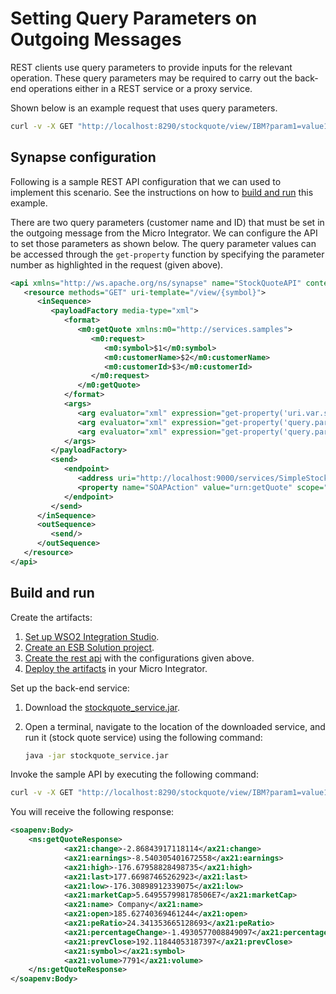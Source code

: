 # Setting Query Parameters on Outgoing Messages
REST clients use query parameters to provide inputs for the relevant operation. These query parameters may be required to carry out the back-end operations either in a REST service or a proxy service.

Shown below is an example request that uses query parameters.

```bash
curl -v -X GET "http://localhost:8290/stockquote/view/IBM?param1=value1&param2=value2"
```

## Synapse configuration

Following is a sample REST API configuration that we can used to implement this scenario. See the instructions on how to [build and run](#build-and-run) this example.

There are two query parameters (customer name and ID) that must be set in the outgoing message from the Micro Integrator. We can configure the API to set those parameters as shown below. The query parameter values can be accessed through the `get-property` function by specifying the parameter number as highlighted in the request (given above).

```xml 
<api xmlns="http://ws.apache.org/ns/synapse" name="StockQuoteAPI" context="/stockquote">
   <resource methods="GET" uri-template="/view/{symbol}">
      <inSequence>
         <payloadFactory media-type="xml">
            <format>
               <m0:getQuote xmlns:m0="http://services.samples">
                  <m0:request>
                     <m0:symbol>$1</m0:symbol>
                     <m0:customerName>$2</m0:customerName>
                     <m0:customerId>$3</m0:customerId>
                  </m0:request>
               </m0:getQuote>
            </format>
            <args>
               <arg evaluator="xml" expression="get-property('uri.var.symbol')"/>
               <arg evaluator="xml" expression="get-property('query.param.param1')"/>
               <arg evaluator="xml" expression="get-property('query.param.param2')"/>
            </args>
         </payloadFactory>
         <send>
            <endpoint>
               <address uri="http://localhost:9000/services/SimpleStockQuoteService" format="soap11"/>
               <property name="SOAPAction" value="urn:getQuote" scope="transport"/>
            </endpoint>
         </send>
      </inSequence>
      <outSequence>
         <send/>
      </outSequence>
   </resource>
</api>                  
```

## Build and run

Create the artifacts:

1. [Set up WSO2 Integration Studio](../../../../develop/installing-WSO2-Integration-Studio).
2. [Create an ESB Solution project](../../../../develop/creating-projects/#esb-config-project).
3. [Create the rest api](../../../../develop/creating-artifacts/creating-an-api) with the configurations given above.
4. [Deploy the artifacts](../../../../develop/deploy-and-run) in your Micro Integrator.

Set up the back-end service:

1. Download the [stockquote_service.jar](https://github.com/wso2-docs/WSO2_EI/blob/master/Back-End-Service/stockquote_service.jar).
2. Open a terminal, navigate to the location of the downloaded service, and run it (stock quote service) using the following command:

    ```bash
    java -jar stockquote_service.jar
    ```

Invoke the sample API by executing the following command:

```bash
curl -v -X GET "http://localhost:8290/stockquote/view/IBM?param1=value1&param2=value2"
```

You will receive the following response:

```xml
<soapenv:Body>
    <ns:getQuoteResponse>
            <ax21:change>-2.86843917118114</ax21:change>
            <ax21:earnings>-8.540305401672558</ax21:earnings>
            <ax21:high>-176.67958828498735</ax21:high>
            <ax21:last>177.66987465262923</ax21:last>
            <ax21:low>-176.30898912339075</ax21:low>
            <ax21:marketCap>5.649557998178506E7</ax21:marketCap>
            <ax21:name> Company</ax21:name>
            <ax21:open>185.62740369461244</ax21:open>
            <ax21:peRatio>24.341353665128693</ax21:peRatio>
            <ax21:percentageChange>-1.4930577008849097</ax21:percentageChange>
            <ax21:prevClose>192.11844053187397</ax21:prevClose>
            <ax21:symbol></ax21:symbol>
            <ax21:volume>7791</ax21:volume>
    </ns:getQuoteResponse>
</soapenv:Body>
```